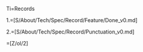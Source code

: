 Ti=Records

1.=[S/About/Tech/Spec/Record/Feature/Done_v0.md]

2.=[S/About/Tech/Spec/Record/Punctuation_v0.md]

=[Z/ol/2]